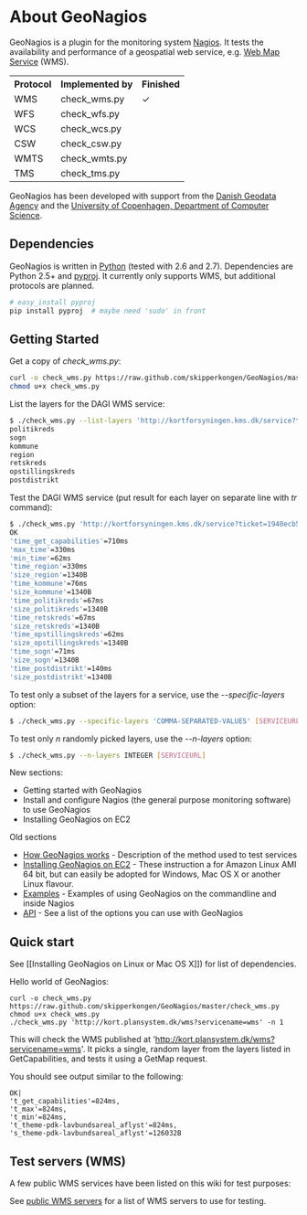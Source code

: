 # About GeoNagios

GeoNagios is a plugin for the monitoring system [Nagios](http://nagios.org/). It tests the availability and performance of a geospatial web service, e.g. [Web Map Service](http://en.wikipedia.org/wiki/Web_Map_Service) (WMS). 

<table>
<tr><th>Protocol</th><th>Implemented by</th><th>Finished</th></tr>
<tr><td>WMS</td><td>check_wms.py</td><td>✓</td></tr>
<tr><td>WFS</td><td>check_wfs.py</td><td></td></tr>
<tr><td>WCS</td><td>check_wcs.py</td><td></td></tr>
<tr><td>CSW</td><td>check_csw.py</td><td></td></tr>
<tr><td>WMTS</td><td>check_wmts.py</td><td></td></tr>
<tr><td>TMS</td><td>check_tms.py</td><td></td></tr>
</table>

GeoNagios has been developed with support from the [Danish Geodata Agency](http://www.gst.dk) and the [University of Copenhagen, Department of Computer Science](http://di.ku.dk/).

## Dependencies

GeoNagios is written in [Python](http://www.python.org/) (tested with 2.6 and 2.7). Dependencies are Python 2.5+ and [pyproj](http://code.google.com/p/pyproj/). It currently only supports WMS, but additional protocols are planned.

```bash
# easy_install pyproj
pip install pyproj  # maybe need 'sudo' in front
```

## Getting Started

Get a copy of *check_wms.py*:

```bash
curl -o check_wms.py https://raw.github.com/skipperkongen/GeoNagios/master/check_wms.py
chmod u+x check_wms.py
```

List the layers for the DAGI WMS service:

```bash
$ ./check_wms.py --list-layers 'http://kortforsyningen.kms.dk/service?ticket=1940ecb511e4d1a92df01347a85aa30f&servicename=dagi' 
politikreds
sogn
kommune
region
retskreds
opstillingskreds
postdistrikt
```

Test the DAGI WMS service (put result for each layer on separate line with *tr* command):

```bash
$ ./check_wms.py 'http://kortforsyningen.kms.dk/service?ticket=1940ecb511e4d1a92df01347a85aa30f&servicename=dagi' | tr ',' '\n' | tr '|' '\n'
OK
'time_get_capabilities'=710ms
'max_time'=330ms
'min_time'=62ms
'time_region'=330ms
'size_region'=1340B
'time_kommune'=76ms
'size_kommune'=1340B
'time_politikreds'=67ms
'size_politikreds'=1340B
'time_retskreds'=67ms
'size_retskreds'=1340B
'time_opstillingskreds'=62ms
'size_opstillingskreds'=1340B
'time_sogn'=71ms
'size_sogn'=1340B
'time_postdistrikt'=140ms
'size_postdistrikt'=1340B
```

To test only a subset of the layers for a service, use the *--specific-layers* option:

```bash
$ ./check_wms.py --specific-layers 'COMMA-SEPARATED-VALUES' [SERVICEURL]
``` 

To test only *n* randomly picked layers, use the *--n-layers* option:

```bash
$ ./check_wms.py --n-layers INTEGER [SERVICEURL]
```

New sections:

* Getting started with GeoNagios
* Install and configure Nagios (the general purpose monitoring software) to use GeoNagios
* Installing GeoNagios on EC2

Old sections

* [How GeoNagios works](docs/how-geonagios-works.md) - Description of the method used to test services
* [Installing GeoNagios on EC2](geonagios-on-ec2.md) - These instruction a for Amazon Linux AMI 64 bit, but can easily be adopted for Windows, Mac OS X or another Linux flavour.
* [Examples](docs/examples.md) - Examples of using GeoNagios on the commandline and inside Nagios
* [API](docs/api.md) - See a list of the options you can use with GeoNagios

## Quick start

See [[Installing GeoNagios on Linux or Mac OS X]]) for list of dependencies. 

Hello world of GeoNagios:

```
curl -o check_wms.py https://raw.github.com/skipperkongen/GeoNagios/master/check_wms.py
chmod u+x check_wms.py
./check_wms.py 'http://kort.plansystem.dk/wms?servicename=wms' -n 1
```

This will check the WMS published at 'http://kort.plansystem.dk/wms?servicename=wms'. It picks a single, random layer from the layers listed in GetCapabilities, and tests it using a GetMap request.

You should see output similar to the following:

```
OK|
't_get_capabilities'=824ms,
't_max'=824ms,
't_min'=824ms,
't_theme-pdk-lavbundsareal_aflyst'=824ms,
's_theme-pdk-lavbundsareal_aflyst'=126032B
```

## Test servers (WMS)

A few public WMS services have been listed on this wiki for test purposes:

See [public WMS servers](docs/public-wms-servers.md) for a list of WMS servers to use for testing.